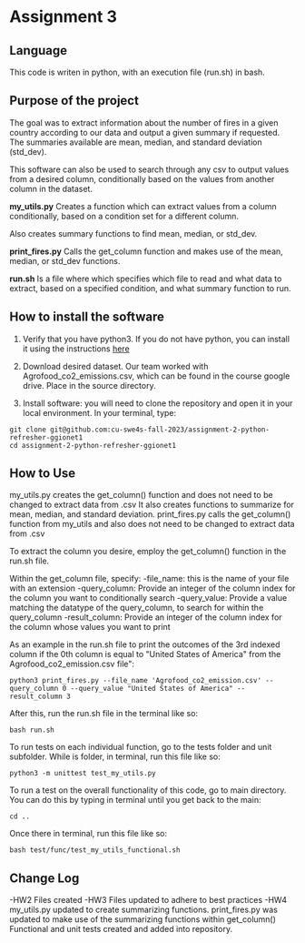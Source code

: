 # Assignment 3

## Language
This code is writen in python, with an execution file (run.sh) in bash.

## Purpose of the project
The goal was to extract information about the number of fires
in a given country according to our data and output a given summary if requested.
The summaries available are mean, median, and standard deviation (std_dev).

This software can also be used to search through any csv
to output values from a desired column, 
conditionally based on the values from another column in the dataset.

**my_utils.py** 
Creates a function which can extract values from a column conditionally,
based on a condition set for a different column.

Also creates summary functions to find mean, median, or std_dev.

**print_fires.py** 
Calls the get_column function and makes use of the mean, median, or std_dev functions.

**run.sh** 
Is a file where which specifies which file to read
and what data to extract, based on a specified condition, and what summary function to run.

## How to install the software
1. Verify that you have python3. If you do not have python, you can install it using the instructions [here](https://www.python.org/downloads/)

2. Download desired dataset. Our team worked with Agrofood_co2_emissions.csv, which can be found in the course google drive. Place in the source directory.

3. Install software: you will need to clone the repository and open it in your local environment. In your terminal, type:

```
git clone git@github.com:cu-swe4s-fall-2023/assignment-2-python-refresher-ggionet1
cd assignment-2-python-refresher-ggionet1

```

## How to Use
my_utils.py creates the get_column() function and does not need to be changed to extract data from .csv
    It also creates functions to summarize for mean, median, and standard deviation.
print_fires.py calls the get_column() function from my_utils and also does not need to be changed to extract data from .csv

To extract the column you desire, employ the get_column() function in the run.sh file. 

Within the get_column file, specify:
-file_name: this is the name of your file with an extension
-query_column: Provide an integer of the column index for the column you want to conditionally search
-query_value: Provide a value matching the datatype of the query_column, to search for within the query_column
-result_column: Provide an integer of the column index for the column whose values you want to print

As an example in the run.sh file to print the outcomes of the 3rd indexed column if the 0th column is equal to "United States of America" from the Agrofood_co2_emission.csv file":

```
python3 print_fires.py --file_name 'Agrofood_co2_emission.csv' --query_column 0 --query_value "United States of America" --result_column 3
```

After this, run the run.sh file in the terminal like so:
```
bash run.sh
```

To run tests on each individual function, go to the tests folder and unit subfolder. While is folder, in terminal, run this file like so:
```
python3 -m unittest test_my_utils.py
```

To run a test on the overall functionality of this code, go to main directory. 
You can do this by typing in terminal until you get back to the main:
```
cd ..
```

Once there in terminal, run this file like so:
```
bash test/func/test_my_utils_functional.sh
```

## Change Log
-HW2 Files created
-HW3 Files updated to adhere to best practices
-HW4 my_utils.py updated to create summarizing functions. 
    print_fires.py was updated to make use of the summarizing functions within get_column()
    Functional and unit tests created and added into repository.
